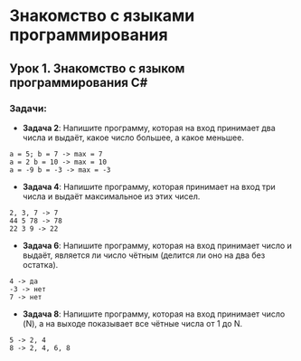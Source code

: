 # Знакомство с языками программирования

## Урок 1. Знакомство с языком программирования С#

### Задачи:
* **Задача 2**: Напишите программу, которая на вход принимает два числа и выдаёт, какое число большее, а какое меньшее.
```
a = 5; b = 7 -> max = 7
a = 2 b = 10 -> max = 10
a = -9 b = -3 -> max = -3
```
* **Задача 4**: Напишите программу, которая принимает на вход три числа и выдаёт максимальное из этих чисел.
```
2, 3, 7 -> 7
44 5 78 -> 78
22 3 9 -> 22
```
* **Задача 6**: Напишите программу, которая на вход принимает число и выдаёт, является ли число чётным (делится ли оно на два без остатка).
```
4 -> да
-3 -> нет
7 -> нет
```
* **Задача 8**: Напишите программу, которая на вход принимает число (N), а на выходе показывает все чётные числа от 1 до N.
```
5 -> 2, 4
8 -> 2, 4, 6, 8
```